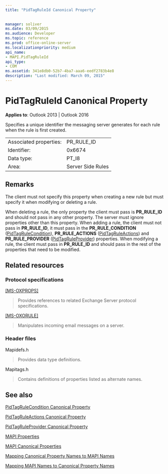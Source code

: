 ```yaml
---
title: "PidTagRuleId Canonical Property"
 
 
manager: soliver
ms.date: 03/09/2015
ms.audience: Developer
ms.topic: reference
ms.prod: office-online-server
ms.localizationpriority: medium
api_name:
- MAPI.PidTagRuleId
api_type:
- COM
ms.assetid: 341e8db0-52b7-4ba7-aaa6-eedf2783b4e8
description: "Last modified: March 09, 2015"
---
```


# PidTagRuleId Canonical Property

  
  
**Applies to**: Outlook 2013 | Outlook 2016 
  
Specifies a unique identifier the messaging server generates for each rule when the rule is first created. 
  
|||
|:-----|:-----|
|Associated properties:  <br/> |PR_RULE_ID  <br/> |
|Identifier:  <br/> |0x6674  <br/> |
|Data type:  <br/> |PT_I8  <br/> |
|Area:  <br/> |Server Side Rules  <br/> |
   
## Remarks

The client must not specify this property when creating a new rule but must specify it when modifying or deleting a rule.
  
When deleting a rule, the only property the client must pass is **PR_RULE_ID** and should not pass in any other property. The server must ignore properties other than this property. When adding a rule, the client must not pass in **PR_RULE_ID**, it must pass in the **PR_RULE_CONDITION** ([PidTagRuleCondition](pidtagrulecondition-canonical-property.md)), **PR_RULE_ACTIONS** ([PidTagRuleActions](pidtagruleactions-canonical-property.md)) and **PR_RULE_PROVIDER** ([PidTagRuleProvider](pidtagruleprovider-canonical-property.md)) properties. When modifying a rule, the client must pass in **PR_RULE_ID** and should pass in the rest of the properties that need to be modified. 
  
## Related resources

### Protocol specifications

[[MS-OXPROPS]](https://msdn.microsoft.com/library/f6ab1613-aefe-447d-a49c-18217230b148%28Office.15%29.aspx)
  
> Provides references to related Exchange Server protocol specifications.
    
[[MS-OXORULE]](https://msdn.microsoft.com/library/70ac9436-501e-43e2-9163-20d2b546b886%28Office.15%29.aspx)
  
> Manipulates incoming email messages on a server.
    
### Header files

Mapidefs.h
  
> Provides data type definitions.
    
Mapitags.h
  
> Contains definitions of properties listed as alternate names.
    
## See also



[PidTagRuleCondition Canonical Property](pidtagrulecondition-canonical-property.md)
  
[PidTagRuleActions Canonical Property](pidtagruleactions-canonical-property.md)
  
[PidTagRuleProvider Canonical Property](pidtagruleprovider-canonical-property.md)


[MAPI Properties](mapi-properties.md)
  
[MAPI Canonical Properties](mapi-canonical-properties.md)
  
[Mapping Canonical Property Names to MAPI Names](mapping-canonical-property-names-to-mapi-names.md)
  
[Mapping MAPI Names to Canonical Property Names](mapping-mapi-names-to-canonical-property-names.md)

